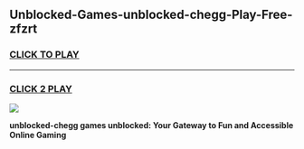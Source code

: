 
## Unblocked-Games-unblocked-chegg-Play-Free-zfzrt
<h3>
<a href="https://premium76.site?title=unblocked-chegg&ref=10A">CLICK TO PLAY</a></h3>
<hr>

<h3>
<a href="https://premium76.site?title=unblocked-chegg&ref=10A">CLICK 2 PLAY</a>
  
</h3>

<a href="https://premium76.site?title=unblocked-chegg&ref=10A"><img src="https://clearcache.store/games.png"></a>


**unblocked-chegg games unblocked: Your Gateway to Fun and Accessible Online Gaming**
